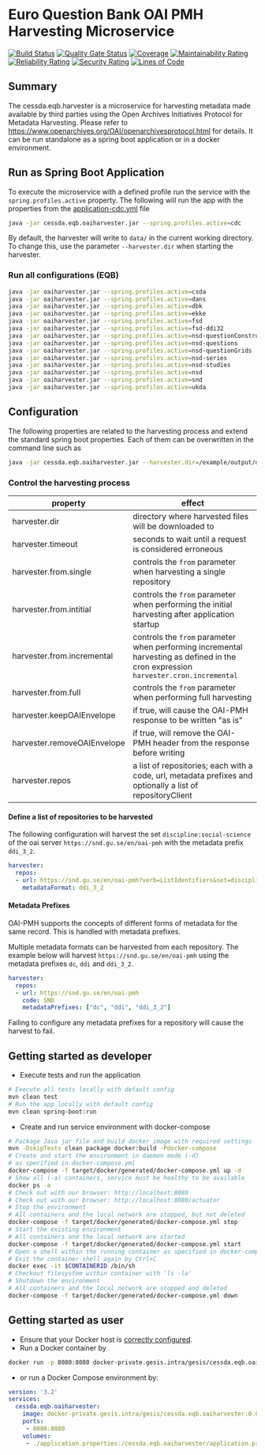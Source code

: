 # Euro Question Bank OAI PMH Harvesting Microservice
[![Build Status](https://jenkins.cessda.eu/buildStatus/icon?job=cessda.eqb.metadata.harvester%2Fmaster)](https://jenkins.cessda.eu/job/cessda.eqb.metadata.harvester%2Fmaster)
[![Quality Gate Status](https://sonarqube.cessda.eu/api/project_badges/measure?project=eu.cessda.eqb:oaiharvester&metric=alert_status)](https://sonarqube.cessda.eu/dashboard?id=eu.cessda.eqb:oaiharvester)
[![Coverage](https://sonarqube.cessda.eu/api/project_badges/measure?project=eu.cessda.eqb:oaiharvester&metric=coverage)](https://sonarqube.cessda.eu/dashboard?id=eu.cessda.eqb:oaiharvester)
[![Maintainability Rating](https://sonarqube.cessda.eu/api/project_badges/measure?project=eu.cessda.eqb:oaiharvester&metric=sqale_rating)](https://sonarqube.cessda.eu/dashboard?id=eu.cessda.eqb:oaiharvester)
[![Reliability Rating](https://sonarqube.cessda.eu/api/project_badges/measure?project=eu.cessda.eqb:oaiharvester&metric=reliability_rating)](https://sonarqube.cessda.eu/dashboard?id=eu.cessda.eqb:oaiharvester)
[![Security Rating](https://sonarqube.cessda.eu/api/project_badges/measure?project=eu.cessda.eqb:oaiharvester&metric=security_rating)](https://sonarqube.cessda.eu/dashboard?id=eu.cessda.eqb:oaiharvester)
[![Lines of Code](https://sonarqube.cessda.eu/api/project_badges/measure?project=eu.cessda.eqb:oaiharvester&metric=ncloc)](https://sonarqube.cessda.eu/dashboard?id=eu.cessda.eqb:oaiharvester)

## Summary 

The cessda.eqb.harvester is a microservice for harvesting metadata made available by third parties using the Open Archives Initiatives Protocol for Metadata Harvesting. Please refer to https://www.openarchives.org/OAI/openarchivesprotocol.html for details. It can be run standalone as a spring boot application or in a docker environment.

## Run as Spring Boot Application

To execute the microservice with a defined profile run the service with the `spring.profiles.active` property. The following will run the app with the properties from the [application-cdc.yml](src/main/resources/application-cdc.yml) file 

```bash
java -jar cessda.eqb.oaiharvester.jar --spring.profiles.active=cdc
```

By default, the harvester will write to `data/` in the current working directory. To change this, use the parameter `--harvester.dir` when starting the harvester.

### Run all configurations (EQB)

```bash
java -jar oaiharvester.jar --spring.profiles.active=csda
java -jar oaiharvester.jar --spring.profiles.active=dans
java -jar oaiharvester.jar --spring.profiles.active=dbk
java -jar oaiharvester.jar --spring.profiles.active=ekke
java -jar oaiharvester.jar --spring.profiles.active=fsd
java -jar oaiharvester.jar --spring.profiles.active=fsd-ddi32
java -jar oaiharvester.jar --spring.profiles.active=nsd-questionConstructs
java -jar oaiharvester.jar --spring.profiles.active=nsd-questions
java -jar oaiharvester.jar --spring.profiles.active=nsd-questionGrids
java -jar oaiharvester.jar --spring.profiles.active=nsd-series
java -jar oaiharvester.jar --spring.profiles.active=nsd-studies
java -jar oaiharvester.jar --spring.profiles.active=nsd
java -jar oaiharvester.jar --spring.profiles.active=snd
java -jar oaiharvester.jar --spring.profiles.active=ukda
```

## Configuration

The following properties are related to the harvesting process and extend the standard spring boot properties.
Each of them can be overwritten in the command line such as 


```bash
java -jar cessda.eqb.oaiharvester.jar --harvester.dir=/example/output/directory
```

### Control the harvesting process

| property                       | effect                    |
| -------------------------------|---------------------------|
| harvester.dir|directory where harvested files will be downloaded to|
| harvester.timeout| seconds to wait until a request is considered erroneous|
| harvester.from.single|controls the `from` parameter when harvesting a single repository|
| harvester.from.intitial|controls the `from` parameter when performing the initial harvesting after application startup|
| harvester.from.incremental|controls the `from` parameter when performing incremental harvesting as defined in the cron expression `harvester.cron.incremental`|
| harvester.from.full|controls the `from` parameter when performing full harvesting |
| harvester.keepOAIEnvelope   | if true, will cause the OAI-PMH response to be written "as is" |
| harvester.removeOAIEnvelope | if true, will remove the OAI-PMH header from the response before writing |
| harvester.repos             | a list of repositories; each with a code, url, metadata prefixes and optionally a list of repositoryClient |


#### Define a list of repositories to be harvested

The following configuration will harvest the set `discipline:social-science` of the oai server `https://snd.gu.se/en/oai-pmh` with the metadata prefix `ddi_3_2`.

```yml
harvester:
  repos:
  - url: https://snd.gu.se/en/oai-pmh?verb=ListIdentifiers&set=discipline:social-science
    metadataFormat: ddi_3_2
```

#### Metadata Prefixes

OAI-PMH supports the concepts of different forms of metadata for the same record. This is handled with metadata prefixes.

Multiple metadata formats can be harvested from each repository. The example below will harvest `https://snd.gu.se/en/oai-pmh` using the metadata prefixes `dc`, `ddi` and `ddi_3_2`.

```yaml
harvester:
  repos:
  - url: https://snd.gu.se/en/oai-pmh
    code: SND
    metadataPrefixes: ["dc", "ddi", "ddi_3_2"]
```

Failing to configure any metadata prefixes for a repository will cause the harvest to fail.

## Getting started as developer

* Execute tests and run the application

```bash
# Execute all tests locally with default config
mvn clean test
# Run the app locally with default config
mvn clean spring-boot:run
```

* Create and run service environment with docker-compose

```bash
# Package Java jar file and build docker image with required settings
mvn -DskipTests clean package docker:build -Pdocker-compose
# Create and start the environment in daemon mode (-d)
# as specified in docker-compose.yml
docker-compose -f target/docker/generated/docker-compose.yml up -d
# Show all (-a) containers, service must be healthy to be available
docker ps -a
# Check out with our browser: http://localhost:8080
# Check out with our browser: http://localhost:8080/actuator
# Stop the environment
# All containers and the local network are stopped, but not deleted
docker-compose -f target/docker/generated/docker-compose.yml stop
# Start the existing environment
# All containers and the local network are started
docker-compose -f target/docker/generated/docker-compose.yml start
# Open a shell within the running container as specified in docker-compose.yml
# Exit the container shell again by Ctrl+C
docker exec -it $CONTAINERID /bin/sh
# Checkout filesystem within container with 'ls -la'
# Shutdown the environment
# All containers and the local network are stopped and deleted
docker-compose -f target/docker/generated/docker-compose.yml down
```

## Getting started as user

* Ensure that your Docker host is [correctly configured](https://git.gesis.org/alexander.muehlbauer/dev-env-setup#single-setups-andor-configurations).
* Run a Docker container by 

```bash
docker run -p 8080:8080 docker-private.gesis.intra/gesis/cessda.eqb.oaiharvester:0.0.1-SNAPSHOT
```

* or run a Docker Compose environment by: 

```yml
version: '3.2'
services:
  cessda.eqb.oaiharvester:
    image: docker-private.gesis.intra/gesis/cessda.eqb.oaiharvester:0.0.1-SNAPSHOT
    ports:
     - 8080:8080
    volumes:
     - ./application.properties:/cessda.eqb.oaiharvester/application.properties
```

